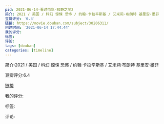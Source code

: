 ```yaml
---
pid: 2021-06-14-看过电影-寂静之地2
简介: 2021 / 美国 / 科幻 惊悚 恐怖 / 约翰·卡拉辛斯基 / 艾米莉·布朗特 基里安·墨菲
豆瓣评分: '6.4'
链接: https://movie.douban.com/subject/30206311/
创建时间: '2021-06-14 17:44:44'
我的评分:
标签:
评论:
tags: [douban]
categories: [timeline]
---
```

简介:2021 / 美国 / 科幻 惊悚 恐怖 / 约翰·卡拉辛斯基 / 艾米莉·布朗特 基里安·墨菲

豆瓣评分:6.4

[链接](https://movie.douban.com/subject/30206311/)

我的评分:

标签:

评论:

